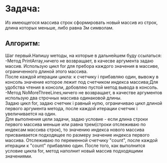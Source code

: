 # Задача:
Из имеющегося массива строк сформировать новый 
массив из строк, длина которых меньше, либо равна 3м символам.

## Алгоритм:
Шаг первый.Напишу методы, на которые в дальнейшем буду ссылаться:   
-Метод PrintArray,ничего не возвращает, в качесве аргумента задаю массив.    Использую цикл for для пребора каждого значения в массиве, ограниченного длиной этого массива.   
После каждой итерации цикла: к счетчику i прибавляю один, вывожу в консоль значение которое лежит под счетчиком индекса массива;Для удобства чтения в консоли, добовляю пустой метод вывода в консоль.   
-Метод NoMoreThreeLines,ничего не возвращает, в качестве аргументов использую два строчных массива одинаковой длины.           
Задаю цикл for, задаю счетчик i равный нулю, ограничиваю цикл длиной первого аргумента метода, после каждой итерации  счетчик i увеличивается на один.          
Для выполнения цели задачи, задаю условие - если длина строки первого массива меньше или равна трем(строки отслеживаю по индексам массива строк), то значению индекса нового массива присваивается подходящее по размеру значение индекса первого массива. Отслеживаю по переменной счетчику "count", после каждой итерации к "count" прибавляю один. После того, как выполнится условие цикла for, метод наполнит новый массив подходящими значениями.
